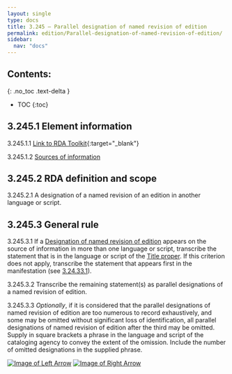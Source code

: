 ```yaml
---
layout: single
type: docs
title: 3.245 — Parallel designation of named revision of edition
permalink: edition/Parallel-designation-of-named-revision-of-edition/
sidebar:
  nav: "docs"
---
```


## Contents:
{: .no_toc .text-delta }

- TOC
{:toc}

## 3.245.1 Element information

<a name="3.245.1.1">3.245.1.1</a> [Link to RDA Toolkit](https://beta.rdatoolkit.org/Content/Index?externalId=en-US_ala-3dbd5b02-c467-3f3e-80e3-9bf3221a9dbf){:target="_blank"}

<a name="3.245.1.2">3.245.1.2</a> [Sources of information](/DCRMR/edition/#3011-sources-of-information)

## 3.245.2 RDA definition and scope

<a name="3.245.2.1">3.245.2.1</a> A designation of a named revision of an edition in another language or script.

## 3.245.3 General rule

<a name="3.245.3.1">3.245.3.1</a> If a [Designation of named revision of edition](/DCRMR/edition/Designation-of-named-revision-of-edition/) appears on the source of information in more than one language or script, transcribe the statement that is in the language or script of the [Title proper](/DCRMR/title/Title-proper/). If this criterion does not apply, transcribe the statement that appears first in the manifestation (see [3.24.33.1](/DCRMR/edition/Designation-of-named-revision-of-edition/#3.24.33.1)).

<a name="3.245.3.2">3.245.3.2</a> Transcribe the remaining statement(s) as parallel designations of a named revision of edition.

<a name="3.245.3.3">3.245.3.3</a> *Optionally*, if it is considered that the parallel designations of named revision of edition are too numerous to record exhaustively, and some may be omitted without significant loss of identification, all parallel designations of named revision of edition after the third may be omitted. Supply in square brackets a phrase in the language and script of the cataloging agency to convey the extent of the omission. Include the number of omitted designations in the supplied phrase.

[![Image of Left Arrow](https://rbms-bsc.github.io/DCRMR/assets/pictures/navigation/Arrow_Left.png "3.24 — Designation of named revision of edition")](/DCRMR/edition/Designation-of-named-revision-of-edition/) [![Image of Right Arrow](https://rbms-bsc.github.io/DCRMR/assets/pictures/navigation/Arrow_Right.png "3.25 — Statement of responsibility relating to named revision of edition")](/DCRMR/edition/Statement-of-responsibility-relating-to-named-revision-of-edition/)